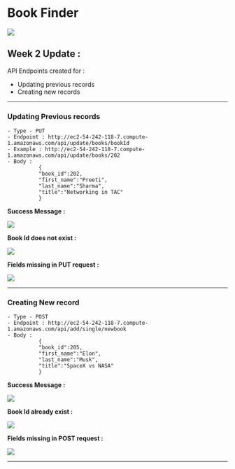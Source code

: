 # Book Finder
![](https://i.imgur.com/3ysFExG.gif)

## Week 2 Update : 

API Endpoints created for :

- Updating previous records
- Creating new records


---



### Updating Previous records
```
- Type - PUT
- Endpoint : http://ec2-54-242-118-7.compute-1.amazonaws.com/api/update/books/bookId
- Example : http://ec2-54-242-118-7.compute-1.amazonaws.com/api/update/books/202
- Body : 
          {
          "book_id":202,
          "first_name":"Preeti", 
          "last_name":"Sharma",
          "title":"Networking in TAC"
          }
```

**Success Message :**

![](https://i.imgur.com/Rd5RIkE.png)

**Book Id does not exist :**

![](https://i.imgur.com/xGlhO40.png)

**Fields missing in PUT request :**

![](https://i.imgur.com/A4CLqOS.png)

---


### Creating New record
```
- Type - POST
- Endpoint : http://ec2-54-242-118-7.compute-1.amazonaws.com/api/add/single/newbook
- Body : 
          {
          "book_id":205,
          "first_name":"Elon", 
          "last_name":"Musk",
          "title":"SpaceX vs NASA"
          }
```

**Success Message :**

![](https://i.imgur.com/Q3RV4Xd.png)

**Book Id already exist :**

![](https://i.imgur.com/SHASIwZ.png)

**Fields missing in POST request :**

![](https://i.imgur.com/N1VlI0U.png)

---
